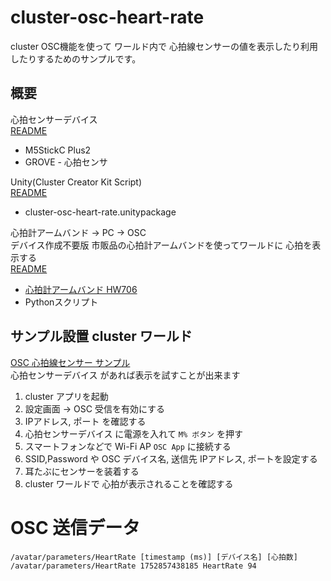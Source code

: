 # cluster-osc-heart-rate
cluster OSC機能を使って ワールド内で 心拍線センサーの値を表示したり利用したりするためのサンプルです。


## 概要
心拍センサーデバイス  
[README](./M5StickC/osc-heart-rate/README.md)
- M5StickC Plus2 
- GROVE - 心拍センサ  

Unity(Cluster Creator Kit Script)  
[README](./Unity/README.md)
- cluster-osc-heart-rate.unitypackage  

心拍計アームバンド -> PC -> OSC  
デバイス作成不要版 市販品の心拍計アームバンドを使ってワールドに 心拍を表示する  
[README](./Python/README.md)  
- [心拍計アームバンド HW706](https://amzn.to/4lvoeQe)
- Pythonスクリプト 


## サンプル設置 cluster ワールド
[OSC 心拍線センサー サンプル](https://cluster.mu/w/1f5c2d7d-23d3-45f3-b7c3-3f770c4ca261)  
心拍センサーデバイス があれば表示を試すことが出来ます  
1. cluster アプリを起動
2. 設定画面 -> OSC 受信を有効にする
3. IPアドレス, ポート を確認する
4. 心拍センサーデバイス に電源を入れて `M% ボタン` を押す
5. スマートフォンなどで Wi-Fi AP `OSC App` に接続する
6. SSID,Password や OSC デバイス名, 送信先 IPアドレス, ポートを設定する
7. 耳たぶにセンサーを装着する
8. cluster ワールドで 心拍が表示されることを確認する


# OSC 送信データ

```
/avatar/parameters/HeartRate [timestamp (ms)] [デバイス名] [心拍数]
/avatar/parameters/HeartRate 1752857438185 HeartRate 94
```
